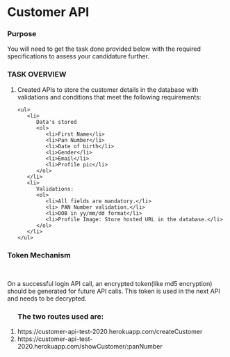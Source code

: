<h1>Customer API</h1>

<h3>Purpose</h3>

<p>You will need to get the task done provided below with the required specifications to assess
your candidature further.</p>

<h3>TASK OVERVIEW</h3>

<ol>
    <li>
    Created APIs to store the customer details in the database with validations and
    conditions that meet the following requirements:
    
    <ul>
       <li>
          Data's stored
          <ol>
             <li>First Name</li>
             <li>Pan Number</li>
             <li>Date of birth</li>
             <li>Gender</li>
             <li>Email</li>
             <li>Profile pic</li>
          </ol>
       </li>    
       <li>
          Validations:
          <ol>
             <li>All fields are mandatory.</li>
             <li> PAN Number validation.</li>
             <li>DOB in yy/mm/dd format</li>
             <li>Profile Image: Store hosted URL in the database.</li>
          </ol>
       </li>
    </ul>
   </li>
</ol>


<h3>Token Mechanism</h3>

<br>

<p>On a successful login API call, an encrypted token(like md5
encryption) should be generated for future API calls. This token is used in the next API
and needs to be decrypted.</p>

<ol>
<h3>The two routes used are:</h3>
<li>https://customer-api-test-2020.herokuapp.com/createCustomer</li>
<li>https://customer-api-test-2020.herokuapp.com/showCustomer/:panNumber</li>
</ol>
